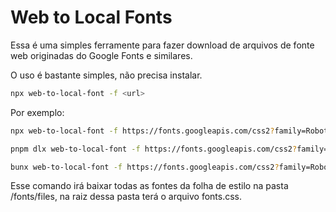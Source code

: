 # Web to Local Fonts

Essa é uma simples ferramente para fazer download de arquivos de fonte web originadas do Google Fonts e similares.

O uso é bastante simples, não precisa instalar.

```bash
npx web-to-local-font -f <url>
```

Por exemplo:

```bash
npx web-to-local-font -f https://fonts.googleapis.com/css2?family=Roboto&display=swap
```

```bash
pnpm dlx web-to-local-font -f https://fonts.googleapis.com/css2?family=Roboto&display=swap
```

```bash
bunx web-to-local-font -f https://fonts.googleapis.com/css2?family=Roboto&display=swap
```

Esse comando irá baixar todas as fontes da folha de estilo na pasta /fonts/files, na raiz dessa pasta terá o arquivo fonts.css.
